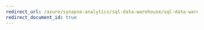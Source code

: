```yaml
---
redirect_url: /azure/synapse-analytics/sql-data-warehouse/sql-data-warehouse-develop-variable-assignment
redirect_document_id: true
---
```

